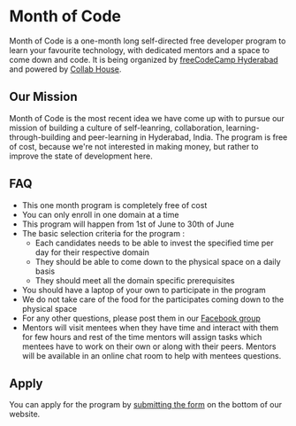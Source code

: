 # Month of Code 

Month of Code is a one-month long self-directed free developer program to learn your favourite technology, with dedicated mentors and a space to come down and code. It is being organized by [freeCodeCamp Hyderabad](https://www.facebook.com/groups/free.code.camp.hyderabad) and powered by [Collab House](https://www.facebook.com/collabhouse). 

## Our Mission 
Month of Code is the most recent idea we have come up with to pursue our mission of building a culture of self-leanring, collaboration, learning-through-building and peer-learning in Hyderabad, India. The program is free of cost, because we're not interested in making money, but rather to improve the state of development here.

## FAQ
- This one month program is completely free of cost
- You can only enroll in one domain at a time
- This program will happen from 1st of June to 30th of June
- The basic selection criteria for the program :
	- Each candidates needs to be able to invest the specified time per day for their respective domain
	- They should be able to come down to the physical space on a daily basis
	- They should meet all the domain specific prerequisites
- You should have a laptop of your own to participate in the program
- We do not take care of the food for the participates coming down to the physical space
- For any other questions, please post them in our [Facebook group](https://www.facebook.com/groups/free.code.camp.hyderabad)
- Mentors will visit mentees when they have time and interact with them for few hours and rest of the time mentors will assign tasks which mentees have to work on their own or along with their peers. Mentors will be available in an online chat room to help with mentees questions. 

## Apply
You can apply for the program by [submitting the form](https://fcc-hyd.github.io/month-of-code/#form) on the bottom of our website. 
